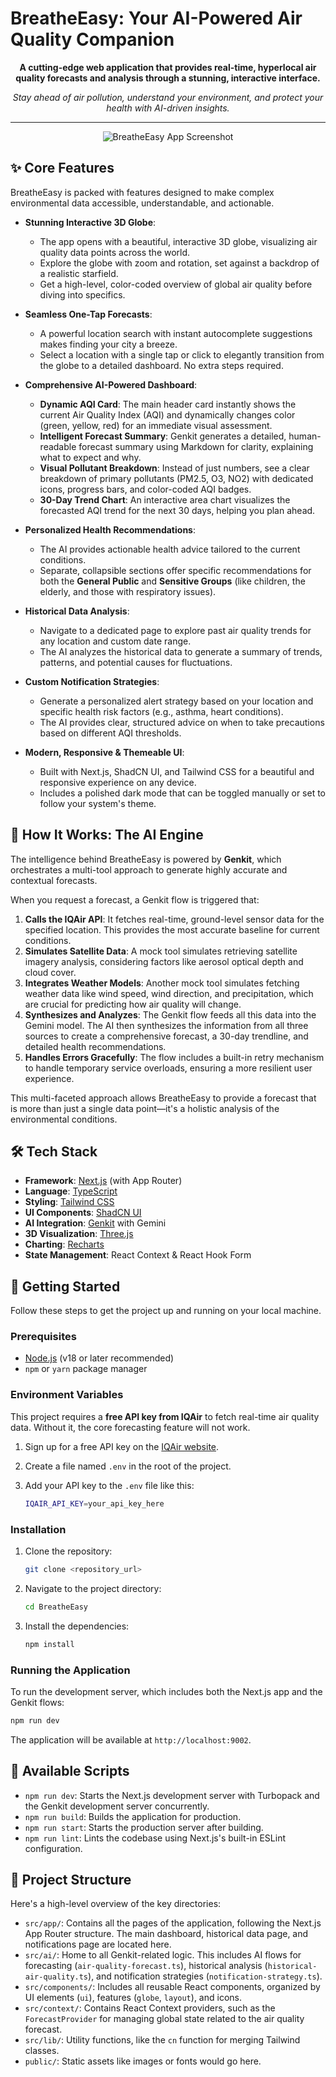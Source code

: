 # BreatheEasy: Your AI-Powered Air Quality Companion

<p align="center">
  <strong>A cutting-edge web application that provides real-time, hyperlocal air quality forecasts and analysis through a stunning, interactive interface.</strong>
</p>

<p align="center">
  <em>Stay ahead of air pollution, understand your environment, and protect your health with AI-driven insights.</em>
</p>

---

<!-- You can add a screenshot or GIF of the app here! -->
<p align="center">
  <img src="https://placehold.co/800x450.png" alt="BreatheEasy App Screenshot" data-ai-hint="dashboard weather app" />
</p>

## ✨ Core Features

BreatheEasy is packed with features designed to make complex environmental data accessible, understandable, and actionable.

-   **Stunning Interactive 3D Globe**:
    -   The app opens with a beautiful, interactive 3D globe, visualizing air quality data points across the world.
    -   Explore the globe with zoom and rotation, set against a backdrop of a realistic starfield.
    -   Get a high-level, color-coded overview of global air quality before diving into specifics.

-   **Seamless One-Tap Forecasts**:
    -   A powerful location search with instant autocomplete suggestions makes finding your city a breeze.
    -   Select a location with a single tap or click to elegantly transition from the globe to a detailed dashboard. No extra steps required.

-   **Comprehensive AI-Powered Dashboard**:
    -   **Dynamic AQI Card**: The main header card instantly shows the current Air Quality Index (AQI) and dynamically changes color (green, yellow, red) for an immediate visual assessment.
    -   **Intelligent Forecast Summary**: Genkit generates a detailed, human-readable forecast summary using Markdown for clarity, explaining what to expect and why.
    -   **Visual Pollutant Breakdown**: Instead of just numbers, see a clear breakdown of primary pollutants (PM2.5, O3, NO2) with dedicated icons, progress bars, and color-coded AQI badges.
    -   **30-Day Trend Chart**: An interactive area chart visualizes the forecasted AQI trend for the next 30 days, helping you plan ahead.

-   **Personalized Health Recommendations**:
    -   The AI provides actionable health advice tailored to the current conditions.
    -   Separate, collapsible sections offer specific recommendations for both the **General Public** and **Sensitive Groups** (like children, the elderly, and those with respiratory issues).

-   **Historical Data Analysis**:
    -   Navigate to a dedicated page to explore past air quality trends for any location and custom date range.
    -   The AI analyzes the historical data to generate a summary of trends, patterns, and potential causes for fluctuations.

-   **Custom Notification Strategies**:
    -   Generate a personalized alert strategy based on your location and specific health risk factors (e.g., asthma, heart conditions).
    -   The AI provides clear, structured advice on when to take precautions based on different AQI thresholds.

-   **Modern, Responsive & Themeable UI**:
    -   Built with Next.js, ShadCN UI, and Tailwind CSS for a beautiful and responsive experience on any device.
    -   Includes a polished dark mode that can be toggled manually or set to follow your system's theme.

## 🧠 How It Works: The AI Engine

The intelligence behind BreatheEasy is powered by **Genkit**, which orchestrates a multi-tool approach to generate highly accurate and contextual forecasts.

When you request a forecast, a Genkit flow is triggered that:

1.  **Calls the IQAir API**: It fetches real-time, ground-level sensor data for the specified location. This provides the most accurate baseline for current conditions.
2.  **Simulates Satellite Data**: A mock tool simulates retrieving satellite imagery analysis, considering factors like aerosol optical depth and cloud cover.
3.  **Integrates Weather Models**: Another mock tool simulates fetching weather data like wind speed, wind direction, and precipitation, which are crucial for predicting how air quality will change.
4.  **Synthesizes and Analyzes**: The Genkit flow feeds all this data into the Gemini model. The AI then synthesizes the information from all three sources to create a comprehensive forecast, a 30-day trendline, and detailed health recommendations.
5.  **Handles Errors Gracefully**: The flow includes a built-in retry mechanism to handle temporary service overloads, ensuring a more resilient user experience.

This multi-faceted approach allows BreatheEasy to provide a forecast that is more than just a single data point—it's a holistic analysis of the environmental conditions.

## 🛠️ Tech Stack

-   **Framework**: [Next.js](https://nextjs.org/) (with App Router)
-   **Language**: [TypeScript](https://www.typescriptlang.org/)
-   **Styling**: [Tailwind CSS](https://tailwindcss.com/)
-   **UI Components**: [ShadCN UI](https://ui.shadcn.com/)
-   **AI Integration**: [Genkit](https://firebase.google.com/docs/genkit) with Gemini
-   **3D Visualization**: [Three.js](https://threejs.org/)
-   **Charting**: [Recharts](https://recharts.org/)
-   **State Management**: React Context & React Hook Form

## 🚀 Getting Started

Follow these steps to get the project up and running on your local machine.

### Prerequisites

-   [Node.js](https://nodejs.org/en) (v18 or later recommended)
-   `npm` or `yarn` package manager

### Environment Variables

This project requires a **free API key from IQAir** to fetch real-time air quality data. Without it, the core forecasting feature will not work.

1.  Sign up for a free API key on the [IQAir website](https://www.iqair.com/commercial/air-quality-monitors/airvisual-platform/api).
2.  Create a file named `.env` in the root of the project.
3.  Add your API key to the `.env` file like this:

    ```bash
    IQAIR_API_KEY=your_api_key_here
    ```

### Installation

1.  Clone the repository:
    ```bash
    git clone <repository_url>
    ```
2.  Navigate to the project directory:
    ```bash
    cd BreatheEasy
    ```
3.  Install the dependencies:
    ```bash
    npm install
    ```

### Running the Application

To run the development server, which includes both the Next.js app and the Genkit flows:

```bash
npm run dev
```

The application will be available at `http://localhost:9002`.

## 📜 Available Scripts

-   `npm run dev`: Starts the Next.js development server with Turbopack and the Genkit development server concurrently.
-   `npm run build`: Builds the application for production.
-   `npm run start`: Starts the production server after building.
-   `npm run lint`: Lints the codebase using Next.js's built-in ESLint configuration.

## 📂 Project Structure

Here's a high-level overview of the key directories:

-   `src/app/`: Contains all the pages of the application, following the Next.js App Router structure. The main dashboard, historical data page, and notifications page are located here.
-   `src/ai/`: Home to all Genkit-related logic. This includes AI flows for forecasting (`air-quality-forecast.ts`), historical analysis (`historical-air-quality.ts`), and notification strategies (`notification-strategy.ts`).
-   `src/components/`: Includes all reusable React components, organized by UI elements (`ui`), features (`globe`, `layout`), and icons.
-   `src/context/`: Contains React Context providers, such as the `ForecastProvider` for managing global state related to the air quality forecast.
-   `src/lib/`: Utility functions, like the `cn` function for merging Tailwind classes.
-   `public/`: Static assets like images or fonts would go here.
